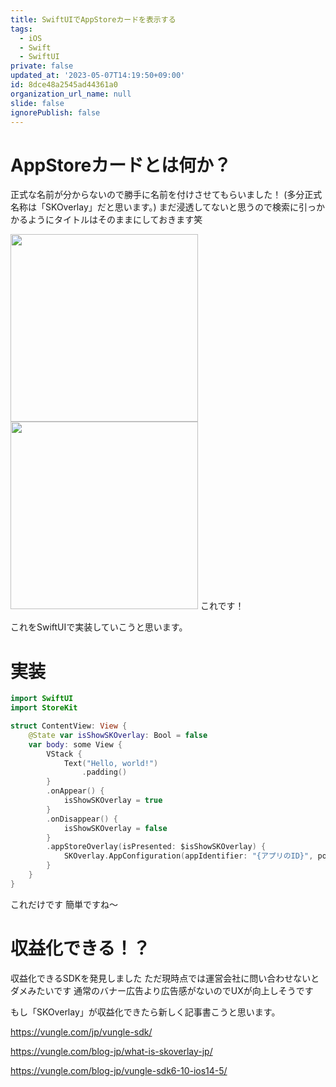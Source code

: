 ```yaml
---
title: SwiftUIでAppStoreカードを表示する
tags:
  - iOS
  - Swift
  - SwiftUI
private: false
updated_at: '2023-05-07T14:19:50+09:00'
id: 8dce48a2545ad44361a0
organization_url_name: null
slide: false
ignorePublish: false
---
```

# AppStoreカードとは何か？
正式な名前が分からないので勝手に名前を付けさせてもらいました！
(多分正式名称は「SKOverlay」だと思います。)
まだ浸透してないと思うので検索に引っかかるようにタイトルはそのままにしておきます笑

<img src="https://qiita-image-store.s3.ap-northeast-1.amazonaws.com/0/1745371/a1ae535c-2b84-477e-10bb-936b93cd334e.jpeg" width="300"> <img src="https://qiita-image-store.s3.ap-northeast-1.amazonaws.com/0/1745371/882beada-3620-940a-ba19-22027140c30a.jpeg" width="300">
これです！

これをSwiftUIで実装していこうと思います。

# 実装
```ContentView.swift
import SwiftUI
import StoreKit

struct ContentView: View {
    @State var isShowSKOverlay: Bool = false
    var body: some View {
        VStack {
            Text("Hello, world!")
                .padding()
        }
        .onAppear() {
            isShowSKOverlay = true
        }
        .onDisappear() {
            isShowSKOverlay = false
        }
        .appStoreOverlay(isPresented: $isShowSKOverlay) {
            SKOverlay.AppConfiguration(appIdentifier: "{アプリのID}", position: .bottom)
        }
    }
}
```
これだけです
簡単ですね〜

# 収益化できる！？
収益化できるSDKを発見しました
ただ現時点では運営会社に問い合わせないとダメみたいです
通常のバナー広告より広告感がないのでUXが向上しそうです

もし「SKOverlay」が収益化できたら新しく記事書こうと思います。

https://vungle.com/jp/vungle-sdk/

https://vungle.com/blog-jp/what-is-skoverlay-jp/

https://vungle.com/blog-jp/vungle-sdk6-10-ios14-5/
